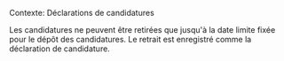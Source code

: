 Contexte: Déclarations de candidatures

Les candidatures ne peuvent être retirées que jusqu'à la date limite fixée pour le dépôt des candidatures. Le retrait est enregistré comme la déclaration de candidature.